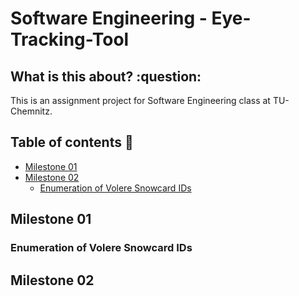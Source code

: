 <h1>Software Engineering - Eye-Tracking-Tool</h1> 
<h2> What is this about? :question: </h2>
This is an assignment project for Software Engineering class at TU-Chemnitz.

## Table of contents :book:
+ [Milestone 01](#milestone-01)
+ [Milestone 02](#milestone-02)
   + [Enumeration of Volere Snowcard IDs](enumeration-of-volere-snowcard-ids)
   

## Milestone 01
### Enumeration of Volere Snowcard IDs

## Milestone 02